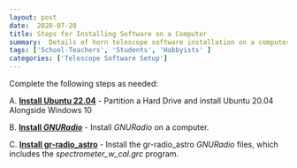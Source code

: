 ```yaml
---
layout: post
date:  2020-07-28
title: Steps for Installing Software on a Computer
summary:  Details of horn telescope software installation on a computer
tags: ['School-Teachers', 'Students', 'Hobbyists' ]
categories: ['Telescope Software Setup']
---
```


Complete the following steps as needed:

A. [**Install Ubuntu 22.04**](https://wvurail.org//dspira-lessons/Ubuntu_Installation) - Partition a Hard Drive and install Ubuntu 20.04 Alongside Windows 10

B. [**Install *GNURadio***](https://wvurail.org//dspira-lessons/GNURadio_Installation) - Install *GNURadio* on a computer.

C. [**Install gr-radio_astro**](https://wvurail.org//dspira-lessons/gr_radio_astro_Installation) - Install the gr-radio_astro *GNURadio* files, which includes the *spectrometer_w_cal.grc* program.
